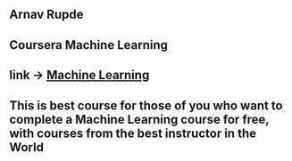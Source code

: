 ## Arnav Rupde
## Coursera Machine Learning
## link -> [Machine Learning](https://www.coursera.org/learn/machine-learning)
## This is best course for those of you who want to complete a Machine Learning course for free, with courses from the best instructor in the World
